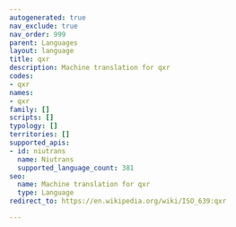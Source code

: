 ```yaml
---
autogenerated: true
nav_exclude: true
nav_order: 999
parent: Languages
layout: language
title: qxr
description: Machine translation for qxr
codes:
- qxr
names:
- qxr
family: []
scripts: []
typology: []
territories: []
supported_apis:
- id: niutrans
  name: Niutrans
  supported_language_count: 381
seo:
  name: Machine translation for qxr
  type: Language
redirect_to: https://en.wikipedia.org/wiki/ISO_639:qxr

---
```


